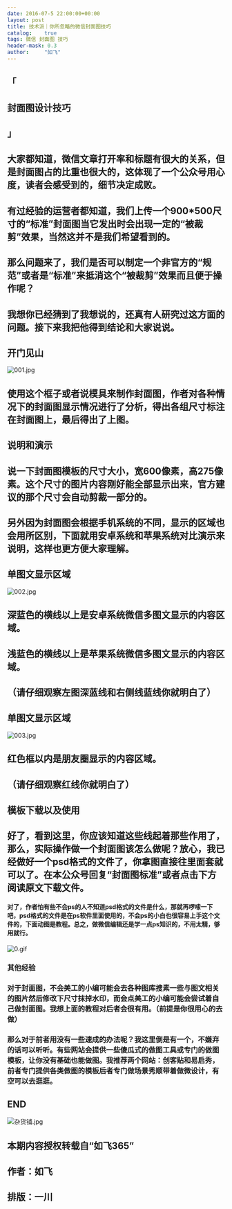 ```yaml
---
date: 2016-07-5 22:00:00+00:00
layout: post
title: 技术派｜你所忽略的微信封面图技巧
catalog:    true
tags: 微信 封面图 技巧
header-mask: 0.3
author:     "如飞"
---
```


## 「

## 	封面图设计技巧

## 					」

## 大家都知道，微信文章打开率和标题有很大的关系，但是封面图占的比重也很大的，这体现了一个公众号用心度，读者会感受到的，细节决定成败。

## 有过经验的运营者都知道，我们上传一个900*500尺寸的“标准”封面图当它发出时会出现一定的“被裁剪”效果，当然这并不是我们希望看到的。

## 那么问题来了，我们是否可以制定一个非官方的“规范”或者是“标准”来抵消这个“被裁剪”效果而且便于操作呢？

## 我想你已经猜到了我想说的，还真有人研究过这方面的问题。接下来我把他得到结论和大家说说。

## 开门见山

![](http://qqpublic.qpic.cn/qq_public/0/0-3177552602-141606590596D8DA3852B49D9905C408/900?tp=webp "001.jpg")

## 使用这个框子或者说模具来制作封面图，作者对各种情况下的封面图显示情况进行了分析，得出各组尺寸标注在封面图上，最后得出了上图。

## 说明和演示

## 说一下封面图模板的尺寸大小，宽600像素，高275像素。这个尺寸的图片内容刚好能全部显示出来，官方建议的那个尺寸会自动剪裁一部分的。

## 另外因为封面图会根据手机系统的不同，显示的区域也会用所区别，下面就用安卓系统和<a class="word-mark" data-hotword="苹果">苹果系统对比演示来说明，这样也更方便大家理解。

## 单图文显示区域

![](http://qqpublic.qpic.cn/qq_public/0/0-3220418564-714BCC402C5700CA42C1DE4C135ACB17/900?tp=webp "002.jpg")

## 深蓝色的横线以上是安卓系统微信多图文显示的内容区域。

## 浅蓝色的横线以上是苹果系统微信多图文显示的内容区域。

## （请仔细观察左图深蓝线和右侧线蓝线你就明白了）

## 单图文显示区域

![](http://qqpublic.qpic.cn/qq_public/0/0-3046791314-081D7675FFB7AE57264050BA4F306B83/900?tp=webp "003.jpg")

## 红色框以内是朋友圈显示的内容区域。

## （请仔细观察红线你就明白了）

## 模板下载以及使用

## 好了，看到这里，你应该知道这些线起着那些作用了，那么，实际操作做一个封面图该怎么做呢？放心，我已经做好一个psd格式的文件了，你拿图直接往里面套就可以了。在本公众号回复“封面图标准”或者点击下方阅读原文下载文件。

#### 对了，作者怕有些不会ps的人不知道psd格式的文件是什么，那就再啰嗦一下吧，psd格式的文件是在ps软件里面使用的，不会ps的小白也很容易上手这个文件的，下面动图是教程。总之，做微信编辑还是学一点ps知识的，不用太精，够用就行。

![](http://qqpublic.qpic.cn/qq_public/0/0-2756653749-F4EFFF2B6523427319D040E21F91188E/0?tp=webp "0.gif")

### 其他经验

### 对于封面图，不会美工的小编可能会去各种图库搜素一些与图文相关的图片然后修改下尺寸抹掉水印，而会点美工的小编可能会尝试着自己做封面图。我想上面的教程对后者会很有用。（前提是你很用心的去做）

### 那么对于前者用没有一些速成的办法呢？我这里倒是有一个，不嫌弃的话可以听听。有些网站会提供一些傻瓜式的做图工具或专门的做图模板，让你没有基础也能做图。我推荐两个网站：创客贴和易启秀，前者专门提供各类做图的模板后者专门做场景秀顺带着做微设计，有空可以去逛逛。

## END

![](http://qqpublic.qpic.cn/qq_public/0/0-2753287244-73C704B2CECC1066D7F5021D634A2500/900?tp=webp "杂货铺.jpg")

## 本期内容授权转载自“如飞365”

## 作者：如飞

## 排版：一川

